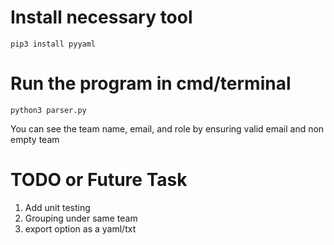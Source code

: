 # Install necessary tool
```
pip3 install pyyaml

```
# Run the program in cmd/terminal
```
python3 parser.py

```

You can see the team name, email, and role by ensuring valid email and non empty team


# TODO or Future Task

1. Add unit testing
2. Grouping under same team
3. export option as a yaml/txt


